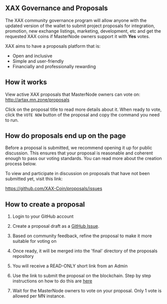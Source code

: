 ## XAX Governance and Proposals

The XAX community governance program will allow anyone with the updated version of the wallet to submit project proposals for integration, promotion, new exchange listings, marketing, development, etc and get the requested XAX coins if MasterNode owners support it with **Yes** votes.

XAX aims to have a proposals platform that is:

* Open and inclusive
* Simple and user-friendly
* Financially and professionally rewarding

## How it works

View active XAX proposals that MasterNode owners can vote on: http://artax.mn.zone/proposals

Click on the proposal title to read more details about it. When ready to vote, click the `VOTE NOW` button of the proposal and copy the command you need to run.

## How do proposals end up on the page

Before a proposal is submitted, we recommend opening it up for public discussion. This ensures that your proposal is reasonable and coherent enough to pass our voting standards. You can read more about the creation process below.

To view and participate in discussion on proposals that have not been submitted yet, visit this link:

https://github.com/XAX-Coin/proposals/issues


## How to create a proposal
1. Login to your GitHub account
2. Create a proposal draft as a [GitHub Issue](https://github.com/XAX-Coin/proposals/blob/master/ISSUE_TEMPLATE.md).

    
    
3. Based on community feedback, refine the proposal to make it more suitable for voting on
4. Once ready, it will be merged into the 'final' directory of the proposals repository
5. You will receive a READ-ONLY short link from an Admin
6. Use the link to submit the proposal on the blockchain. Step by step instructions on how to do this are [here](https://github.com/XAX-Coin/documentation/blob/master/guides/mn_governance_proposals.md)
7. Wait for the MasterNode owners to vote on your proposal. Only 1 vote is allowed per MN instance. 
